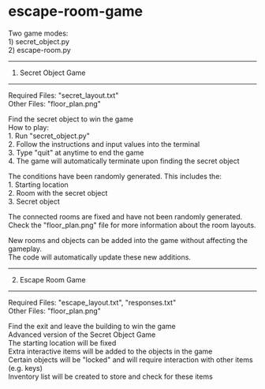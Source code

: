 # escape-room-game

Two game modes:  
    1) secret_object.py  
    2) escape-room.py  

----------------------------
1) Secret Object Game
----------------------------
Required Files: "secret_layout.txt"  
Other Files: "floor_plan.png"  

Find the secret object to win the game  
How to play:  
    1. Run "secret_object.py"  
    2. Follow the instructions and input values into the terminal  
    3. Type "quit" at anytime to end the game  
    4. The game will automatically terminate upon finding the secret object  

The conditions have been randomly generated. This includes the:  
    1. Starting location  
    2. Room with the secret object  
    3. Secret object  

The connected rooms are fixed and have not been randomly generated.  
Check the "floor_plan.png" file for more information about the room layouts.  

New rooms and objects can be added into the game without affecting the gameplay.  
The code will automatically update these new additions.  

----------------------------
2) Escape Room Game
----------------------------
Required Files: "escape_layout.txt", "responses.txt"  
Other Files: "floor_plan.png"  

Find the exit and leave the building to win the game  
Advanced version of the Secret Object Game  
The starting location will be fixed  
Extra interactive items will be added to the objects in the game  
Certain objects will be "locked" and will require interaction with other items (e.g. keys)  
Inventory list will be created to store and check for these items  
